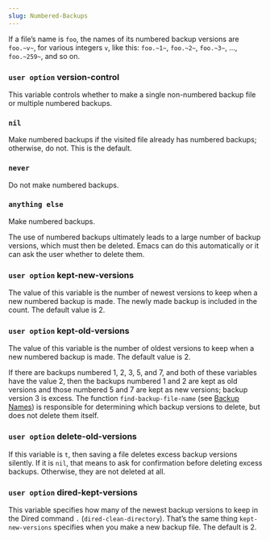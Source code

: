 ```yaml
---
slug: Numbered-Backups
---
```


If a file’s name is `foo`, the names of its numbered backup versions are `foo.~v~`, for various integers `v`, like this: `foo.~1~`, `foo.~2~`, `foo.~3~`, …, `foo.~259~`, and so on.

### <span className="tag useroption">`user option`</span> **version-control**

This variable controls whether to make a single non-numbered backup file or multiple numbered backups.

### `nil`

Make numbered backups if the visited file already has numbered backups; otherwise, do not. This is the default.

### `never`

Do not make numbered backups.

### `anything else`

Make numbered backups.

The use of numbered backups ultimately leads to a large number of backup versions, which must then be deleted. Emacs can do this automatically or it can ask the user whether to delete them.

### <span className="tag useroption">`user option`</span> **kept-new-versions**

The value of this variable is the number of newest versions to keep when a new numbered backup is made. The newly made backup is included in the count. The default value is 2.

### <span className="tag useroption">`user option`</span> **kept-old-versions**

The value of this variable is the number of oldest versions to keep when a new numbered backup is made. The default value is 2.

If there are backups numbered 1, 2, 3, 5, and 7, and both of these variables have the value 2, then the backups numbered 1 and 2 are kept as old versions and those numbered 5 and 7 are kept as new versions; backup version 3 is excess. The function `find-backup-file-name` (see [Backup Names](Backup-Names)) is responsible for determining which backup versions to delete, but does not delete them itself.

### <span className="tag useroption">`user option`</span> **delete-old-versions**

If this variable is `t`, then saving a file deletes excess backup versions silently. If it is `nil`, that means to ask for confirmation before deleting excess backups. Otherwise, they are not deleted at all.

### <span className="tag useroption">`user option`</span> **dired-kept-versions**

This variable specifies how many of the newest backup versions to keep in the Dired command `.` (`dired-clean-directory`). That’s the same thing `kept-new-versions` specifies when you make a new backup file. The default is 2.
